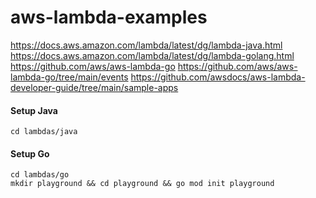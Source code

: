 # aws-lambda-examples

https://docs.aws.amazon.com/lambda/latest/dg/lambda-java.html
https://docs.aws.amazon.com/lambda/latest/dg/lambda-golang.html
https://github.com/aws/aws-lambda-go
https://github.com/aws/aws-lambda-go/tree/main/events
https://github.com/awsdocs/aws-lambda-developer-guide/tree/main/sample-apps

#### Setup Java

```
cd lambdas/java
```

#### Setup Go

```
cd lambdas/go
mkdir playground && cd playground && go mod init playground
```
